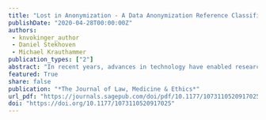 ```yaml
---
title: "Lost in Anonymization - A Data Anonymization Reference Classification Merging Legal and Technical Considerations"
publishDate: "2020-04-28T00:00:00Z"
authors: 
 - knvokinger_author
 - Daniel Stekhoven
 - Michael Krauthammer
publication_types: ["2"]
abstract: "In recent years, advances in technology have enabled research with health data derived from large volumes of electronic health records (EHR) and other health-related data sources to improve innovation and quality in medicine. This has also been accelerated through national and international efforts offering access to repositories containing an increasing amount of clinical knowledge and collaborative platforms harmonizing not only the algorithms used, but also ontologies enabling better interoperability. At the same time there is growing concern that the use of health data for publicly-funded research may lead to exposure of patients' personal information, which potentially increases, among other things, risks for discrimination. Legislators have addressed this issue by implementing regulations to protect patient privacy, often focusing on data anonymization, i.e., the removal or masking of identifiable information. In this study we analyze, how the regulations in three jurisdictions (United States, European Union, Switzerland) distinguish between different levels of anonymization of health data, and assess whether and how these levels align with technical advancements."
featured: True
share: false
publication: "*The Journal of Law, Medicine & Ethics*"
url_pdf: "https://journals.sagepub.com/doi/pdf/10.1177/1073110520917025"
doi: "https://doi.org/10.1177/1073110520917025"
---
```

